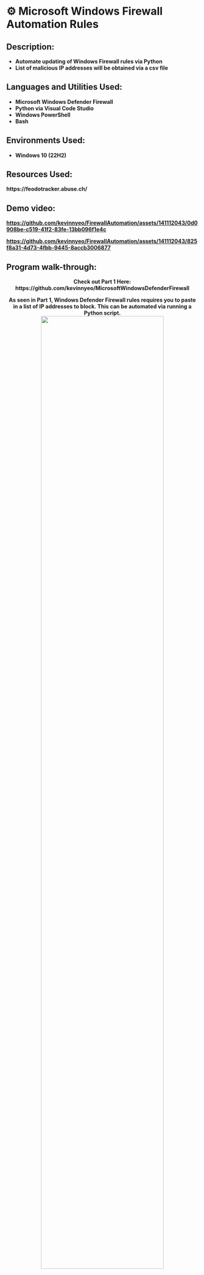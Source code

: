 <h1>⚙️ Microsoft Windows Firewall Automation Rules</h1>

<h2>Description:</h2>

- <b>Automate updating of Windows Firewall rules via Python</b> 
- <b>List of malicious IP addresses will be obtained via a csv file</b>


<h2>Languages and Utilities Used:</h2>

- <b>Microsoft Windows Defender Firewall</b>
- <b>Python via Visual Code Studio</b>
- <b>Windows PowerShell
- <b>Bash

<h2>Environments Used: </h2>

- <b>Windows 10</b> (22H2)

<h2>Resources Used: </h2>
https://feodotracker.abuse.ch/

<h2>Demo video:</h2>
  
 https://github.com/kevinnyeo/FirewallAutomation/assets/141112043/0d0908be-c519-41f2-83fe-13bb096f1e4c
 
 https://github.com/kevinnyeo/FirewallAutomation/assets/141112043/825f8a31-4d73-4fbb-9445-8accb3006877

<h2>Program walk-through:</h2>

<p align="center">
 <b> Check out Part 1 Here: https://github.com/kevinnyeo/MicrosoftWindowsDefenderFirewall</b><br/>
<p align="center">
 <b>As seen in Part 1, Windows Defender Firewall rules requires you to paste in a list of IP addresses to block. This can be automated via running a Python script.</b>  <br/>
 <img src="https://i.imgur.com/bTv8qdA.png" height="80%" width="80%" />
<p align="center">
 We will be getting a list of malicious IP addresses from https://feodotracker.abuse.ch/blocklist/
 <img src="https://i.imgur.com/Ekozmys.png" height="80%" width="80%" />
 <img src="https://i.imgur.com/nhbC3lG.png" height="80%" width="80%" />
 <br />
<p align="center">
 Script used in Python via Visual Studio Code <br/>
 <img src="https://i.imgur.com/xamcUUd.png" height="80%" width="80%" />

<b> This script fetches an IP blocklist CSV from https://feodotracker.abuse.ch/blocklist, processes the CSV data to extract IP addresses, deletes an existing firewall rule named 'BadIP', and then 
 adds new firewall rules to block the extracted IP addresses both for outbound and inbound traffic. The script makes use of the requests, csv, and subprocess modules to achieve these tasks. </b><br/>
<p align="center">
 Importing Required Modules:<br/>
  
 import requests: This module allows the script to make HTTP requests to fetch data from a URL.<br/>
 import csv: This module provides functionality to read and write CSV (Comma-Separated Values) files.<br/>
 import subprocess: This module allows running shell commands from within the script.<br/>
 
<p align="center"> 
 Fetching IP Blocklist:<br/>
 
 The script attempts to fetch an IP blocklist from the specified URL: "https://feodotracker.abuse.ch/downloads/ipblocklist.csv".<br/>
 It uses the requests.get() function to retrieve the content of the URL as text.<br/>
 If the request is successful, the text content is split into individual lines using splitlines() and stored in the response_lines variable.<br/>
 If the request fails due to a network issue (requests.exceptions.RequestException), an error message is printed, and the script exits with status code 1.<br/>

<p align="center"> 
 Deleting Existing Firewall Rule:<br/>
  
 A PowerShell command netsh advfirewall firewall delete rule name='BadIP' is executed using subprocess.run() to delete an existing firewall rule named 'BadIP'.<br/>

<p align="center"> 
 Processing CSV Data and Adding Firewall Rules:<br/>
  
 The script iterates through each line of the response_lines list, which contains the content of the fetched CSV file.<br/>
 It uses a lambda function with the filter() function to exclude lines starting with # (comment lines) from being processed by the CSV reader.<br/>
 For each row (line) in the CSV data, it extracts the IP address from the second column (row[1]).<br/>
 If the IP address is not "dst_ip", it prints a message indicating that a rule is being added to block that IP.<br/>
 It constructs two PowerShell commands (rule_out and rule_in) to add outbound and inbound firewall rules to block the specified IP address using the netsh command.<br/>
 The subprocess.run() function is used to execute the PowerShell commands in the Windows Command Prompt, with the shell=True argument indicating that the command should be interpreted by the 
 shell.<br/>

<p align="center"> 
  Run Python Script via Command Prompt (Administrator) <br/>
  <img src="https://i.imgur.com/FusdCWA.png" height="80%" width="80%" />
  <img src="https://i.imgur.com/zVCJTyd.png" height="80%" width="80%" />

<p align="center"> 
  List of malicious IP addresses has been added to block list <br/>
  <img src="https://i.imgur.com/i5f2q0y.png" height="80%" width="80%" />



 
  








 





</p>

<!--
 ```diff
- text in red
+ text in green
! text in orange
# text in gray
@@ text in purple (and bold)@@
```
--!>
